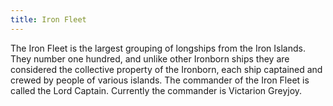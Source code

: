 ```yaml
---
title: Iron Fleet
---
```


The Iron Fleet is the largest grouping of longships from the Iron Islands. They number one hundred, and unlike other Ironborn ships they are considered the collective property of the Ironborn, each ship captained and crewed by people of various islands. The commander of the Iron Fleet is called the Lord Captain. Currently the commander is Victarion Greyjoy.



